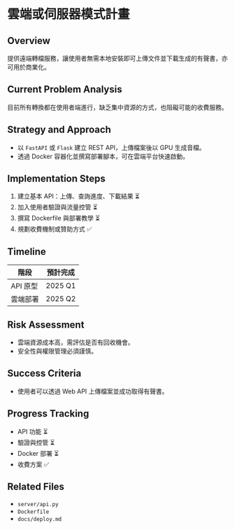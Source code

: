 # 雲端或伺服器模式計畫

## Overview
提供遠端轉檔服務，讓使用者無需本地安裝即可上傳文件並下載生成的有聲書，亦可用於商業化。

## Current Problem Analysis
目前所有轉換都在使用者端進行，缺乏集中資源的方式，也阻礙可能的收費服務。

## Strategy and Approach
- 以 `FastAPI` 或 `Flask` 建立 REST API，上傳檔案後以 GPU 生成音檔。
- 透過 Docker 容器化並撰寫部署腳本，可在雲端平台快速啟動。

## Implementation Steps
1. 建立基本 API：上傳、查詢進度、下載結果 ⏳
2. 加入使用者驗證與流量控管 ⏳
3. 撰寫 Dockerfile 與部署教學 ⏳
4. 規劃收費機制或贊助方式 ✅

## Timeline
| 階段 | 預計完成 |
|------|----------|
| API 原型 | 2025 Q1 |
| 雲端部署 | 2025 Q2 |

## Risk Assessment
- 雲端資源成本高，需評估是否有回收機會。
- 安全性與權限管理必須謹慎。

## Success Criteria
- 使用者可以透過 Web API 上傳檔案並成功取得有聲書。

## Progress Tracking
- API 功能 ⏳
- 驗證與控管 ⏳
- Docker 部署 ⏳
- 收費方案 ✅

## Related Files
- `server/api.py`
- `Dockerfile`
- `docs/deploy.md`
